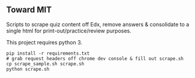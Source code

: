 ## Toward MIT

Scripts to scrape quiz content off Edx, remove answers & consolidate to a single html for print-out/practice/review purposes.

This project requires python 3.

```
pip install -r requirements.txt
# grab request headers off chrome dev console & fill out scrape.sh
cp scrape_sample.sh scrape.sh
python scrape.sh
```
